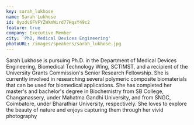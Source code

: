 ```yaml
---
key: sarah_lukhose
name: Sarah Lukhose
id: 0yzdv6FVFYZWXmWird77HqsY49c2
feature: true
company: Executive Member
city: 'PhD, Medical Devices Engineering'
photoURL: /images/speakers/sarah_lukhose.jpg
---
```


Sarah Lukhose is pursuing Ph.D. in the Department of Medical Devices Engineering, Biomedical Technology Wing, SCTIMST, and a recipient of the University Grants Commission's Senior Research Fellowship. She is currently involved in researching several polymeric composite biomaterials that can be used for biomedical applications. She has completed her master's and bachelor's degree in Biochemistry from SB College, Changanassery, under Mahatma Gandhi University, and from SNGC, Coimbatore, under Bharathiar University, respectively. She loves to explore the beauty of nature and enjoys capturing them through her vivid photography
